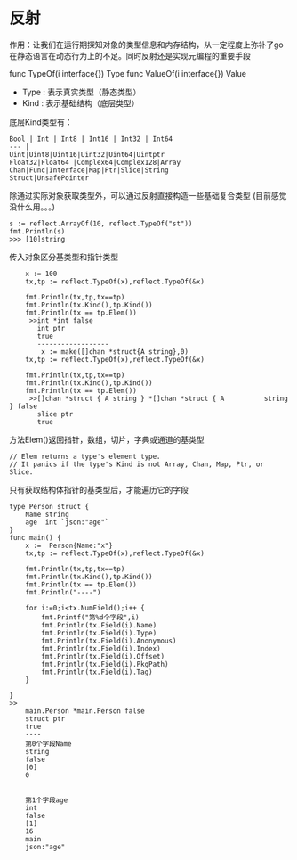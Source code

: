 # 反射
作用：让我们在运行期探知对象的类型信息和内存结构，从一定程度上弥补了go在静态语言在动态行为上的不足。同时反射还是实现元编程的重要手段

func TypeOf(i interface{}) Type
func ValueOf(i interface{}) Value

+ Type : 表示真实类型（静态类型）
+ Kind : 表示基础结构（底层类型）

底层Kind类型有：

	Bool | Int | Int8 | Int16 | Int32 | Int64
	--- |
	Uint|Uint8|Uint16|Uint32|Uint64|Uintptr
	Float32|Float64	|Complex64|Complex128|Array
	Chan|Func|Interface|Map|Ptr|Slice|String
	Struct|UnsafePointer

除通过实际对象获取类型外，可以通过反射直接构造一些基础复合类型
(目前感觉没什么用。。。)
```
s := reflect.ArrayOf(10, reflect.TypeOf("st"))
fmt.Println(s)
>>> [10]string
```

传入对象区分基类型和指针类型
```
	x := 100
	tx,tp := reflect.TypeOf(x),reflect.TypeOf(&x)
	
	fmt.Println(tx,tp,tx==tp)
	fmt.Println(tx.Kind(),tp.Kind())
	fmt.Println(tx == tp.Elem())
     >>int *int false
       int ptr
       true  
       ------------------
       	x := make([]chan *struct{A string},0)
	tx,tp := reflect.TypeOf(x),reflect.TypeOf(&x)
	
	fmt.Println(tx,tp,tx==tp)
	fmt.Println(tx.Kind(),tp.Kind())
	fmt.Println(tx == tp.Elem())
     >>[]chan *struct { A string } *[]chan *struct { A          string } false
       slice ptr
       true
```
方法Elem()返回指针，数组，切片，字典或通道的基类型
```
// Elem returns a type's element type.
// It panics if the type's Kind is not Array, Chan, Map, Ptr, or Slice.

```	

只有获取结构体指针的基类型后，才能遍历它的字段
```
type Person struct {
	Name string
	age  int `json:"age"`
}
func main() {
	x :=  Person{Name:"x"}
	tx,tp := reflect.TypeOf(x),reflect.TypeOf(&x)
	
	fmt.Println(tx,tp,tx==tp)
	fmt.Println(tx.Kind(),tp.Kind())
	fmt.Println(tx == tp.Elem())
	fmt.Println("----")
	
	for i:=0;i<tx.NumField();i++ {
		fmt.Printf("第%d个字段",i)
		fmt.Println(tx.Field(i).Name)
		fmt.Println(tx.Field(i).Type)
		fmt.Println(tx.Field(i).Anonymous)
		fmt.Println(tx.Field(i).Index)
		fmt.Println(tx.Field(i).Offset)
		fmt.Println(tx.Field(i).PkgPath)
		fmt.Println(tx.Field(i).Tag)
	}
	
}
>>
	main.Person *main.Person false
	struct ptr
	true
	----
	第0个字段Name
	string
	false
	[0]
	0


	第1个字段age
	int
	false
	[1]
	16
	main
	json:"age"
	
```